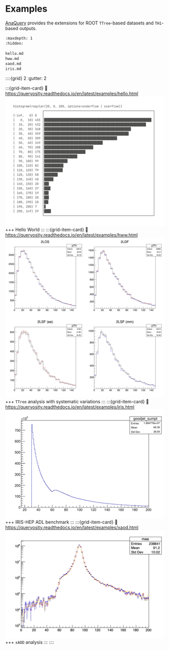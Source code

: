 # Examples

[AnaQuery](https://github.com/taehyounpark/queryosity-hep) provides the extensions for ROOT `TTree`-based datasets and `TH1`-based outputs.

```{toctree}
:maxdepth: 1
:hidden:

hello.md
hww.md
xaod.md
iris.md
```


::::{grid} 2
:gutter: 2

:::{grid-item-card}
:link: https://queryosity.readthedocs.io/en/latest/examples/hello.html
![hist](../images/hist.png)
+++
Hello World
:::
:::{grid-item-card}
:link: https://queryosity.readthedocs.io/en/latest/examples/hww.html
![hww](../images/pth.png)
+++
`TTree` analysis with systematic variations
:::
:::{grid-item-card}
:link: https://queryosity.readthedocs.io/en/latest/examples/iris.html
![iris](../images/task_7.png)
+++
IRIS-HEP ADL benchmark
:::
:::{grid-item-card}
:link: https://queryosity.readthedocs.io/en/latest/examples/xaod.html
![hww](../images/mee.png)
+++
`xAOD` analysis
:::
::::
